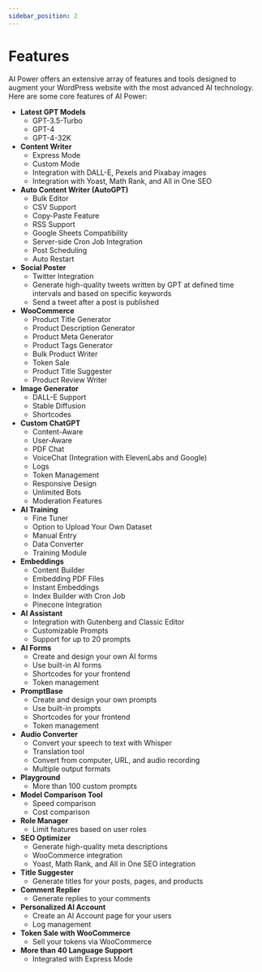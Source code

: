 ```yaml
---
sidebar_position: 2
---
```


# Features

AI Power offers an extensive array of features and tools designed to augment your WordPress website with the most advanced AI technology. Here are some core features of AI Power:

- **Latest GPT Models**
    - GPT-3.5-Turbo
    - GPT-4
    - GPT-4-32K
- **Content Writer**
    - Express Mode
    - Custom Mode
    - Integration with DALL-E, Pexels and Pixabay images
    - Integration with Yoast, Math Rank, and All in One SEO
- **Auto Content Writer (AutoGPT)**
    - Bulk Editor
    - CSV Support
    - Copy-Paste Feature
    - RSS Support
    - Google Sheets Compatibility
    - Server-side Cron Job Integration
    - Post Scheduling
    - Auto Restart
- **Social Poster**
    - Twitter Integration
    - Generate high-quality tweets written by GPT at defined time intervals and based on specific keywords
    - Send a tweet after a post is published
- **WooCommerce**
    - Product Title Generator
    - Product Description Generator
    - Product Meta Generator
    - Product Tags Generator
    - Bulk Product Writer
    - Token Sale
    - Product Title Suggester
    - Product Review Writer
- **Image Generator**
    - DALL-E Support
    - Stable Diffusion
    - Shortcodes
- **Custom ChatGPT**
    - Content-Aware
    - User-Aware
    - PDF Chat
    - VoiceChat (Integration with ElevenLabs and Google)
    - Logs
    - Token Management
    - Responsive Design
    - Unlimited Bots 
    - Moderation Features
- **AI Training**
    - Fine Tuner
    - Option to Upload Your Own Dataset
    - Manual Entry
    - Data Converter
    - Training Module
- **Embeddings** 
    - Content Builder
    - Embedding PDF Files
    - Instant Embeddings
    - Index Builder with Cron Job
    - Pinecone Integration 
- **AI Assistant**
    - Integration with Gutenberg and Classic Editor
    - Customizable Prompts
    - Support for up to 20 prompts
- **AI Forms**
    - Create and design your own AI forms
    - Use built-in AI forms
    - Shortcodes for your frontend
    - Token management
- **PromptBase**
    - Create and design your own prompts
    - Use built-in prompts
    - Shortcodes for your frontend
    - Token management
- **Audio Converter**
    - Convert your speech to text with Whisper
    - Translation tool
    - Convert from computer, URL, and audio recording
    - Multiple output formats
- **Playground**
    - More than 100 custom prompts
- **Model Comparison Tool**
    - Speed comparison
    - Cost comparison
- **Role Manager**
    - Limit features based on user roles 
- **SEO Optimizer**
    - Generate high-quality meta descriptions
    - WooCommerce integration
    - Yoast, Math Rank, and All in One SEO integration
- **Title Suggester**
    - Generate titles for your posts, pages, and products 
- **Comment Replier**
    - Generate replies to your comments
- **Personalized AI Account**
    - Create an AI Account page for your users
    - Log management
- **Token Sale with WooCommerce**
    - Sell your tokens via WooCommerce 
- **More than 40 Language Support**
    - Integrated with Express Mode